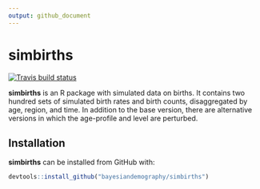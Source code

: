 ```yaml
---
output: github_document
---
```


<!-- README.md is generated from README.Rmd. Please edit that file -->


# simbirths

<!-- badges: start -->
[![Travis build status](https://travis-ci.org/johnrbryant/demzero.svg?branch=master)](https://travis-ci.org/bayesiandemography/simbirths)
<!-- badges: end -->


**simbirths** is an R package with simulated data on births.
It contains two hundred sets of simulated birth rates and
birth counts, disaggregated by age, region, and time.  In addition
to the base version, there are alternative versions in which the
age-profile and level are perturbed.


## Installation

**simbirths** can be installed from GitHub with:

``` r
devtools::install_github("bayesiandemography/simbirths")
```



